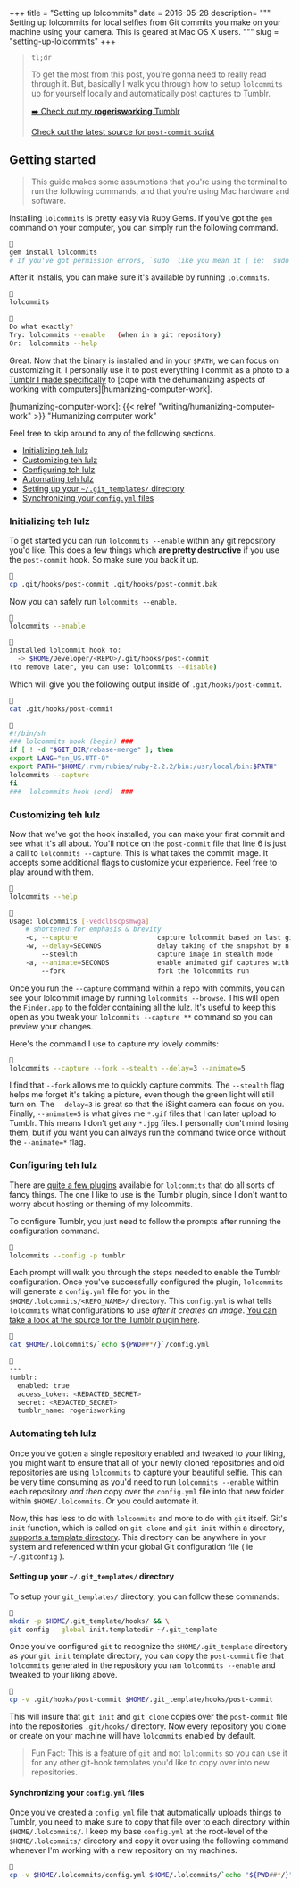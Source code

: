 +++
title = "Setting up lolcommits"
date = 2016-05-28
description= """
Setting up lolcommits for local selfies from Git commits you make on your
machine using your camera. This is geared at Mac OS X users.
"""
slug = "setting-up-lolcommits"
+++

> `tl;dr`
>
> To get the most from this post, you're gonna need to really read through it.
> But, basically I walk you through how to setup `lolcommits` up for yourself
> locally and automatically post captures to Tumblr.
>
> [➡️ Check out my **rogerisworking** Tumblr](https://lol.rogeruiz.com/)
>
> [Check out the latest source for `post-commit` script](https://git.sr.ht/~rogeruiz/.files/tree/main/item/dot_git_template/hooks/executable_post-commit)

## Getting started

> This guide makes some assumptions that you're using the terminal to run the
> following commands, and that you're using Mac hardware and software.

Installing `lolcommits` is pretty easy via Ruby Gems. If you've got the `gem`
command on your computer, you can simply run the following command.

```sh

gem install lolcommits
# If you've got permission errors, `sudo` like you mean it ( ie: `sudo !!` )
```

After it installs, you can make sure it's available by running `lolcommits`.

```sh

lolcommits


Do what exactly?
Try: lolcommits --enable   (when in a git repository)
Or:  lolcommits --help
```

Great. Now that the binary is installed and in your `$PATH`, we can focus on
customizing it. I personally use it to post everything I commit as a photo to a
[Tumblr I made specifically][roger-is-working] to [cope with the dehumanizing
aspects of working with computers][humanizing-computer-work].

[roger-is-working]: http://rogerisworking.tumblr.com/ "Roger Is Working"

[humanizing-computer-work]: {{< relref "writing/humanizing-computer-work" >}} "Humanizing computer work"

Feel free to skip around to any of the following sections.

- [Initializing teh lulz](#initializing-teh-lulz)
- [Customizing teh lulz](#customizing-teh-lulz)
- [Configuring teh lulz](#configuring-teh-lulz)
- [Automating teh lulz](#automating-teh-lulz)
- [Setting up your `~/.git_templates/` directory](#setting-up-your-git_templates-directory)
- [Synchronizing your `config.yml` files](#synchronizing-your-configyml-files)

### Initializing teh lulz

To get started you can run `lolcommits --enable` within any git repository you'd
like. This does a few things which **are pretty destructive** if you use the
`post-commit` hook. So make sure you back it up.

```sh

cp .git/hooks/post-commit .git/hooks/post-commit.bak
```

Now you can safely run `lolcommits --enable`.

```sh

lolcommits --enable


installed lolcommit hook to:
  -> $HOME/Developer/<REPO>/.git/hooks/post-commit
(to remove later, you can use: lolcommits --disable)
```

Which will give you the following output inside of `.git/hooks/post-commit`.

```sh

cat .git/hooks/post-commit


#!/bin/sh
### lolcommits hook (begin) ###
if [ ! -d "$GIT_DIR/rebase-merge" ]; then
export LANG="en_US.UTF-8"
export PATH="$HOME/.rvm/rubies/ruby-2.2.2/bin:/usr/local/bin:$PATH"
lolcommits --capture
fi
###  lolcommits hook (end)  ###
```

### Customizing teh lulz

Now that we've got the hook installed, you can make your first commit and see
what it's all about. You'll notice on the `post-commit` file that line 6 is just
a call to `lolcommits --capture`. This is what takes the commit image. It
accepts some additional flags to customize your experience. Feel free to play
around with them.

```sh

lolcommits --help


Usage: lolcommits [-vedclbscpsmwga]
    # shortened for emphasis & brevity
    -c, --capture                    capture lolcommit based on last git commit
    -w, --delay=SECONDS              delay taking of the snapshot by n seconds
        --stealth                    capture image in stealth mode
    -a, --animate=SECONDS            enable animated gif captures with duration (seconds)
        --fork                       fork the lolcommits run
```

Once you run the `--capture` command within a repo with commits, you can see
your lolcommit image by running `lolcommits --browse`. This will open the
`Finder.app` to the folder containing all the lulz. It's useful to keep this
open as you tweak your `lolcommits --capture **` command so you can preview your
changes.

Here's the command I use to capture my lovely commits:

```sh

lolcommits --capture --fork --stealth --delay=3 --animate=5
```

I find that `--fork` allows me to quickly capture commits. The `--stealth` flag
helps me forget it's taking a picture, even though the green light will still
turn on. The `--delay=3` is great so that the iSight camera can focus on you.
Finally, `--animate=5` is what gives me `*.gif` files that I can later upload to
Tumblr. This means I don't get any `*.jpg` files. I personally don't mind losing
them, but if you want you can always run the command twice once without the
`--animate=*` flag.

### Configuring teh lulz

There are [quite a few plugins][lol-plugins] available for `lolcommits` that do
all sorts of fancy things. The one I like to use is the Tumblr plugin, since I
don't want to worry about hosting or theming of my lolcommits.

To configure Tumblr, you just need to follow the prompts after running the
configuration command.

```sh

lolcommits --config -p tumblr
```

Each prompt will walk you through the steps needed to enable the Tumblr
configuration. Once you've successfully configured the plugin, `lolcommits` will
generate a `config.yml` file for you in the `$HOME/.lolcommits/<REPO_NAME>/`
directory. This `config.yml` is what tells `lolcommits` what configurations to
use _after it creates an image_. [You can take a look at the source for the
Tumblr plugin here][lol-tumblr-src].

```sh

cat $HOME/.lolcommits/`echo ${PWD##*/}`/config.yml


---
tumblr:
  enabled: true
  access_token: <REDACTED_SECRET>
  secret: <REDACTED_SECRET>
  tumblr_name: rogerisworking
```

[lol-plugins]: https://github.com/mroth/lolcommits/wiki/Configuring-Plugins "Lolcommits Plugins"
[lol-tumblr-src]: https://github.com/mroth/lolcommits/blob/0d10e21bb72cbf1dee6ce33914b060c102b76dbf/lib/lolcommits/plugins/lol_tumblr.rb "Lolcommits Tumblr Plugin source"

### Automating teh lulz

Once you've gotten a single repository enabled and tweaked to your liking, you
might want to ensure that all of your newly cloned repositories and old
repositories are using `lolcommits` to capture your beautiful selfie. This can
be very time consuming as you'd need to run `lolcommits --enable` within each
repository _and then_ copy over the `config.yml` file into that new folder
within `$HOME/.lolcommits`. Or you could automate it.

Now, this has less to do with `lolcommits` and more to do with `git` itself.
Git's `init` function, which is called on `git clone` and `git init` within a
directory, [supports a template directory][git-scm-init-docs]. This directory
can be anywhere in your system and referenced within your global Git
configuration file ( ie `~/.gitconfig` ).

[git-scm-init-docs]: https://git-scm.com/docs/git-init#_template_directory "Git SCM `git-init` Template directory"

#### Setting up your `~/.git_templates/` directory

To setup your `git_templates/` directory, you can follow these commands:

```sh

mkdir -p $HOME/.git_template/hooks/ && \
git config --global init.templatedir ~/.git_template
```

Once you've configured `git` to recognize the `$HOME/.git_template` directory as
your `git init` template directory, you can copy the `post-commit` file that
`lolcommits` generated in the repository you ran `lolcommits --enable` and
tweaked to your liking above.

```sh

cp -v .git/hooks/post-commit $HOME/.git_template/hooks/post-commit
```

This will insure that `git init` and `git clone` copies over the `post-commit`
file into the repositories `.git/hooks/` directory. Now every repository you
clone or create on your machine will have `lolcommits` enabled by default.

> Fun Fact: This is a feature of `git` and not `lolcommits` so you can
> use it for any other git-hook templates you'd like to copy over into new
> repositories.

#### Synchronizing your `config.yml` files

Once you've created a `config.yml` file that automatically uploads things to
Tumblr, you need to make sure to copy that file over to each directory within
`$HOME/.lolcommits/`. I keep my base `config.yml` at the root-level of the
`$HOME/.lolcommits/` directory and copy it over using the following command
whenever I'm working with a new repository on my machines.

```sh

cp -v $HOME/.lolcommits/config.yml $HOME/.lolcommits/`echo "${PWD##*/}"`/config.yml
```
